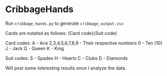 # CribbageHands

Run `cribbage_hands.py` to generate `cribbage_output.csv`

Cards are notated as follows:
{Card code}{Suit code}

Card codes:
A - Ace
2,3,4,5,6,7,8,9 - Their respective numbers
0 - Ten (10)
J - Jack
Q - Queen
K - King

Suit codes:
S - Spades
H - Hearts
C - Clubs
D - Diamonds

Will post some interesting results once I analyze the data.
